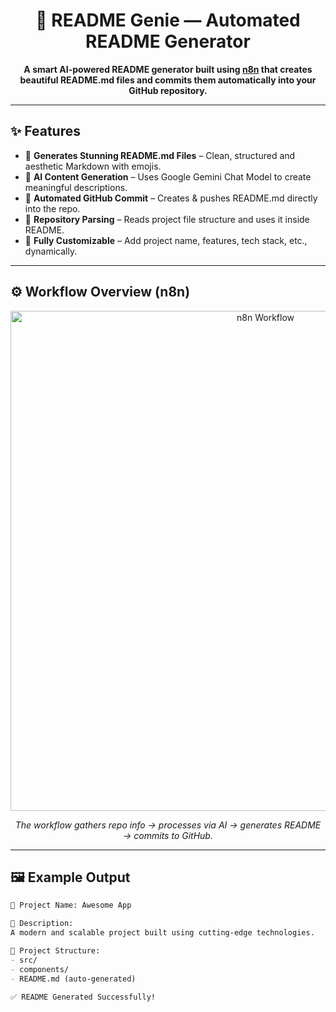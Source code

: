 <h1 align="center">🧠 README Genie — Automated README Generator</h1>

<p align="center">
  <b>A smart AI-powered README generator built using <a href="https://n8n.io/">n8n</a> that creates beautiful README.md files and commits them automatically into your GitHub repository.</b>
</p>

---

## ✨ Features

- 📝 **Generates Stunning README.md Files** – Clean, structured and aesthetic Markdown with emojis.
- 🤖 **AI Content Generation** – Uses Google Gemini Chat Model to create meaningful descriptions.
- 🔄 **Automated GitHub Commit** – Creates & pushes README.md directly into the repo.
- 📁 **Repository Parsing** – Reads project file structure and uses it inside README.
- 🧩 **Fully Customizable** – Add project name, features, tech stack, etc., dynamically.

---

## ⚙️ Workflow Overview (n8n)

<p align="center">
  <img src="assets/workflow.png" alt="n8n Workflow" width="800"/>
</p>

<p align="center"><i>The workflow gathers repo info → processes via AI → generates README → commits to GitHub.</i></p>

---

## 🖼️ Example Output

```md
🌟 Project Name: Awesome App

🚀 Description:
A modern and scalable project built using cutting-edge technologies.

📂 Project Structure:
- src/
- components/
- README.md (auto-generated)

✅ README Generated Successfully!
